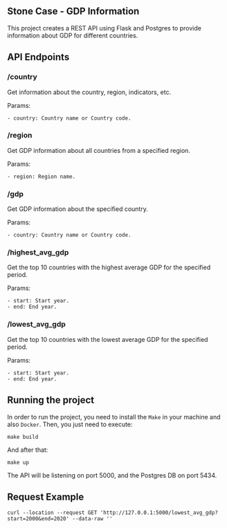 ## Stone Case - GDP Information

This project creates a REST API using Flask and Postgres to provide information about GDP for different countries.

## API Endpoints

### **/country**

Get information about the country, region, indicators, etc.

Params:

    - country: Country name or Country code.

### **/region**

Get GDP information about all countries from a specified region.

Params:

    - region: Region name.

### **/gdp**

Get GDP information about the specified country.

Params:

    - country: Country name or Country code.

### **/highest_avg_gdp**

Get the top 10 countries with the highest average GDP for the specified period.

Params:

    - start: Start year.
    - end: End year.

### **/lowest_avg_gdp**

Get the top 10 countries with the lowest average GDP for the specified period.

Params:

    - start: Start year.
    - end: End year.

## Running the project

In order to run the project, you need to install the `Make` in your machine and also `Docker`.
Then, you just need to execute:

`make build`

And after that:

`make up`

The API will be listening on port 5000, and the Postgres DB on port 5434.

## Request Example

`curl --location --request GET 'http://127.0.0.1:5000/lowest_avg_gdp?start=2000&end=2020' --data-raw ''`
